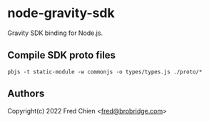 # node-gravity-sdk

Gravity SDK binding for Node.js.

## Compile SDK proto files

```shell
pbjs -t static-module -w commonjs -o types/types.js ./proto/*
```

## Authors

Copyright(c) 2022 Fred Chien <<fred@brobridge.com>>
